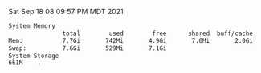 Sat Sep 18 08:09:57 PM MDT 2021
```bash
System Memory
               total        used        free      shared  buff/cache   available
Mem:           7.7Gi       742Mi       4.9Gi       7.0Mi       2.0Gi       6.6Gi
Swap:          7.6Gi       529Mi       7.1Gi
System Storage
661M	.
```
```bash
